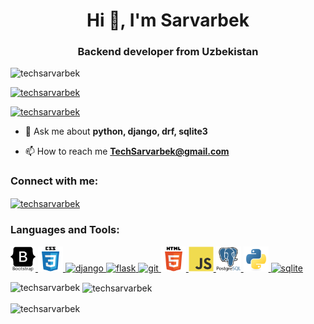 <h1 align="center">Hi 👋, I'm Sarvarbek</h1>
<h3 align="center">Backend developer from Uzbekistan</h3>

<p align="left"> <img src="https://komarev.com/ghpvc/?username=techsarvarbek&label=Profile%20views&color=0e75b6&style=flat" alt="techsarvarbek" /> </p>

<p align="left"> <a href="https://github.com/ryo-ma/github-profile-trophy"><img src="https://github-profile-trophy.vercel.app/?username=techsarvarbek" alt="techsarvarbek" /></a> </p>

<p align="left"> <a href="https://twitter.com/techsarvarbek" target="blank"><img src="https://img.shields.io/twitter/follow/techsarvarbek?logo=twitter&style=for-the-badge" alt="techsarvarbek" /></a> </p>

- 💬 Ask me about **python, django, drf, sqlite3**

- 📫 How to reach me **TechSarvarbek@gmail.com**

<h3 align="left">Connect with me:</h3>
<p align="left">
<a href="https://twitter.com/techsarvarbek" target="blank"><img align="center" src="https://raw.githubusercontent.com/rahuldkjain/github-profile-readme-generator/master/src/images/icons/Social/twitter.svg" alt="techsarvarbek" height="30" width="40" /></a>
</p>

<h3 align="left">Languages and Tools:</h3>
<p align="left"> <a href="https://getbootstrap.com" target="_blank" rel="noreferrer"> <img src="https://raw.githubusercontent.com/devicons/devicon/master/icons/bootstrap/bootstrap-plain-wordmark.svg" alt="bootstrap" width="40" height="40"/> </a> <a href="https://www.w3schools.com/css/" target="_blank" rel="noreferrer"> <img src="https://raw.githubusercontent.com/devicons/devicon/master/icons/css3/css3-original-wordmark.svg" alt="css3" width="40" height="40"/> </a> <a href="https://www.djangoproject.com/" target="_blank" rel="noreferrer"> <img src="https://cdn.worldvectorlogo.com/logos/django.svg" alt="django" width="40" height="40"/> </a> <a href="https://flask.palletsprojects.com/" target="_blank" rel="noreferrer"> <img src="https://www.vectorlogo.zone/logos/pocoo_flask/pocoo_flask-icon.svg" alt="flask" width="40" height="40"/> </a> <a href="https://git-scm.com/" target="_blank" rel="noreferrer"> <img src="https://www.vectorlogo.zone/logos/git-scm/git-scm-icon.svg" alt="git" width="40" height="40"/> </a> <a href="https://www.w3.org/html/" target="_blank" rel="noreferrer"> <img src="https://raw.githubusercontent.com/devicons/devicon/master/icons/html5/html5-original-wordmark.svg" alt="html5" width="40" height="40"/> </a> <a href="https://developer.mozilla.org/en-US/docs/Web/JavaScript" target="_blank" rel="noreferrer"> <img src="https://raw.githubusercontent.com/devicons/devicon/master/icons/javascript/javascript-original.svg" alt="javascript" width="40" height="40"/> </a> <a href="https://www.postgresql.org" target="_blank" rel="noreferrer"> <img src="https://raw.githubusercontent.com/devicons/devicon/master/icons/postgresql/postgresql-original-wordmark.svg" alt="postgresql" width="40" height="40"/> </a> <a href="https://www.python.org" target="_blank" rel="noreferrer"> <img src="https://raw.githubusercontent.com/devicons/devicon/master/icons/python/python-original.svg" alt="python" width="40" height="40"/> </a> <a href="https://www.sqlite.org/" target="_blank" rel="noreferrer"> <img src="https://www.vectorlogo.zone/logos/sqlite/sqlite-icon.svg" alt="sqlite" width="40" height="40"/> </a> </p>

<p><img align="left" src="https://github-readme-stats.vercel.app/api/top-langs?username=techsarvarbek&show_icons=true&locale=en&layout=compact" alt="techsarvarbek" /></p>

<p>&nbsp;<img align="center" src="https://github-readme-stats.vercel.app/api?username=techsarvarbek&show_icons=true&locale=en" alt="techsarvarbek" /></p>

<p><img align="center" src="https://github-readme-streak-stats.herokuapp.com/?user=techsarvarbek&" alt="techsarvarbek" /></p>

